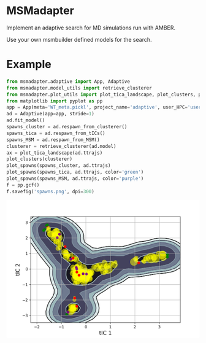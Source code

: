 # MSMadapter

Implement an adaptive search for MD simulations run with AMBER.

Use your own msmbuilder defined models for the search.


# Example
```python 
from msmadapter.adaptive import App, Adaptive
from msmadapter.model_utils import retrieve_clusterer
from msmadapter.plot_utils import plot_tica_landscape, plot_clusters, plot_spawns
from matplotlib import pyplot as pp
app = App(meta='WT_meta.pickl', project_name='adaptive', user_HPC='username', ngpus=8)
ad = Adaptive(app=app, stride=1)
ad.fit_model()
spawns_cluster = ad.respawn_from_clusterer()
spawns_tica = ad.respawn_from_tICs()
spawns_MSM = ad.respawn_from_MSM()
clusterer = retrieve_clusterer(ad.model)
ax = plot_tica_landscape(ad.ttrajs)
plot_clusters(clusterer)
plot_spawns(spawns_cluster, ad.ttrajs)
plot_spawns(spawns_tica, ad.ttrajs, color='green')
plot_spawns(spawns_MSM, ad.ttrajs, color='purple')
f = pp.gcf()
f.savefig('spawns.png', dpi=300)
```


![Image of Yaktocat](spawns.png)